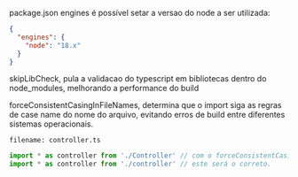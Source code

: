 package.json engines é possível setar a versao do node a ser utilizada:

```json
{
  "engines": {
    "node": "18.x"
  }
}
```

skipLibCheck, pula a validacao do typescript em bibliotecas dentro do node_modules, melhorando a performance do build

forceConsistentCasingInFileNames, determina que o import siga as regras de case name do nome do arquivo, evitando erros de build entre diferentes sistemas operacionais.

```
filename: controller.ts
```

```js
import * as controller from './Controller' // com o forceConsistentCasingInFileNames isto está errado.
import * as controller from './controller' // este será o correto.
```
